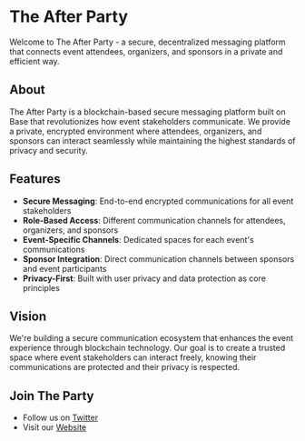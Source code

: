 # The After Party

Welcome to The After Party - a secure, decentralized messaging platform that connects event attendees, organizers, and sponsors in a private and efficient way.

## About

The After Party is a blockchain-based secure messaging platform built on Base that revolutionizes how event stakeholders communicate. We provide a private, encrypted environment where attendees, organizers, and sponsors can interact seamlessly while maintaining the highest standards of privacy and security.

## Features

- **Secure Messaging**: End-to-end encrypted communications for all event stakeholders
- **Role-Based Access**: Different communication channels for attendees, organizers, and sponsors
- **Event-Specific Channels**: Dedicated spaces for each event's communications
- **Sponsor Integration**: Direct communication channels between sponsors and event participants
- **Privacy-First**: Built with user privacy and data protection as core principles

## Vision

We're building a secure communication ecosystem that enhances the event experience through blockchain technology. Our goal is to create a trusted space where event stakeholders can interact freely, knowing their communications are protected and their privacy is respected.

## Join The Party

- Follow us on [Twitter](https://twitter.com/theafterpartyio)
- Visit our [Website](https://theafterparty.io)


